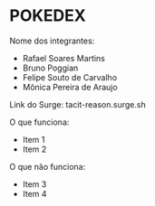 # POKEDEX

Nome dos integrantes: 
- Rafael Soares Martins
- Bruno Poggian
- Felipe Souto de Carvalho
- Mônica Pereira de Araujo

Link do Surge:  tacit-reason.surge.sh

O que funciona:
- Item 1
- Item 2

O que não funciona: 
- Item 3
- Item 4
